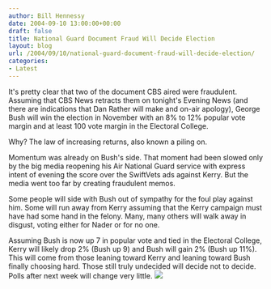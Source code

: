 ```yaml
---
author: Bill Hennessy
date: 2004-09-10 13:00:00+00:00
draft: false
title: National Guard Document Fraud Will Decide Election
layout: blog
url: /2004/09/10/national-guard-document-fraud-will-decide-election/
categories:
- Latest
---
```


It's pretty clear that two of the document CBS aired were fraudulent. Assuming that CBS News retracts them on tonight's Evening News (and there are indications that Dan Rather will make and on-air apology), George Bush will win the election in November with an 8% to 12% popular vote margin and at least 100 vote margin in the Electoral College.  
  
Why?  The law of increasing returns, also known a piling on.    
  
Momentum was already on Bush's side. That moment had been slowed only by the big media reopening his Air National Guard service with express intent of evening the score over the SwiftVets ads against Kerry.  But the media went too far by creating fraudulent memos.    
  
Some people will side with Bush out of sympathy for the foul play against him.  Some will run away from Kerry assuming that the Kerry campaign must have had some hand in the felony.  Many, many others will walk away in disgust, voting either for Nader or for no one.    
  
Assuming Bush is now up 7 in popular vote and tied in the Electoral College, Kerry will likely drop 2% (Bush up 9) and Bush will gain 2% (Bush up 11%).  This will come from those leaning toward Kerry and leaning toward Bush finally choosing hard.  Those still truly undecided will decide not to decide.  Polls after next week will change very little.  ![](https://blog.billhennessy.com/aggbug.aspx?PostID=573)

